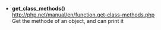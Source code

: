 * **get_class_methods()**   
http://php.net/manual/en/function.get-class-methods.php  
Get the methode of an object, and can print it  